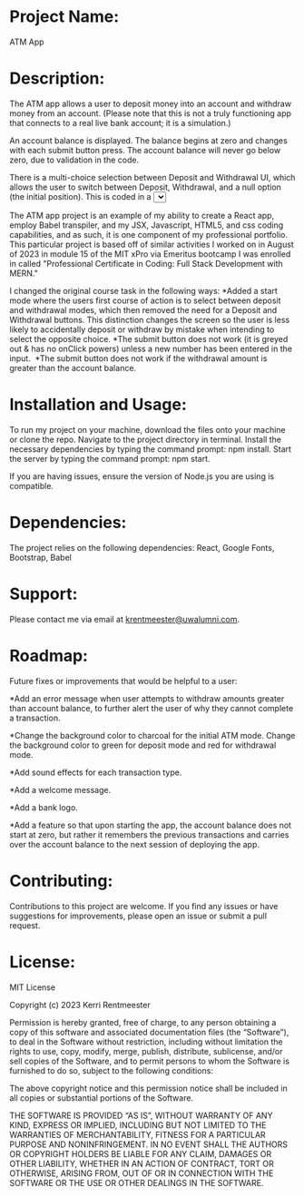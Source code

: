 # **Project Name**:  

ATM App

# **Description**: 

The ATM app allows a user to deposit money into an account and withdraw money from an account. (Please note that this is not a truly functioning app that connects to a real live bank account; it is a simulation.) 

An account balance is displayed. The balance begins at zero and changes with each submit button press. The account balance will never go below zero, due to validation in the code.

There is a multi-choice selection between Deposit and Withdrawal UI, which allows the user to switch between Deposit, Withdrawal, and a null option (the initial position). This is coded in a <select> input element below Account Balance. Once Deposit or Withdraw mode is selected, content will be displayed below the multiple choice selection. There is an input field for numbers and a submit button for the user to render a transaction.

The ATM app project is an example of my ability to create a React app, employ Babel transpiler, and my JSX, Javascript, HTML5, and css coding capabilities, and as such, it is one component of my professional portfolio. This particular project is based off of similar activities I worked on in August of 2023 in module 15 of the MIT xPro via Emeritus bootcamp I was enrolled in called "Professional Certificate in Coding: Full Stack Development with MERN."

I changed the original course task in the following ways:
*Added a start mode where the users first course of action is to select between deposit and withdrawal modes, which then removed the need for a Deposit and Withdrawal buttons. This distinction changes the screen so the user is less likely to accidentally deposit or withdraw by mistake when intending to select the opposite choice.
*The submit button does not work (it is greyed out & has no onClick powers) unless a new number has been entered in the input. 
*The submit button does not work if the withdrawal amount is greater than the account balance.

# **Installation and Usage**: 

To run my project on your machine, download the files onto your machine or clone the repo. Navigate to the project directory in terminal. Install the necessary dependencies by typing the command prompt: npm install. Start the server by typing the command prompt: npm start.

If you are having issues, ensure the version of Node.js you are using is compatible.

# **Dependencies**: 

The project relies on the following dependencies: React, Google Fonts, Bootstrap, Babel

# **Support**: 

Please contact me via email at krentmeester@uwalumni.com.

# **Roadmap**: 

Future fixes or improvements that would be helpful to a user:

*Add an error message when user attempts to withdraw amounts greater than account balance, to further alert the user of why they cannot complete a transaction. 

*Change the background color to charcoal for the initial ATM mode. Change the background color to green for deposit mode and red for withdrawal mode.

*Add sound effects for each transaction type.

*Add a welcome message.

*Add a bank logo.

*Add a feature so that upon starting the app, the account balance does not start at zero, but rather it remembers the previous transactions and carries over the account balance to the next session of deploying the app.

# **Contributing**: 

Contributions to this project are welcome. If you find any issues or have suggestions for improvements, please open an issue or submit a pull request.

# **License**: 

MIT License

Copyright (c) 2023 Kerri Rentmeester

Permission is hereby granted, free of charge, to any person obtaining a copy of this software and associated documentation files (the “Software”), to deal in the Software without restriction, including without limitation the rights to use, copy, modify, merge, publish, distribute, sublicense, and/or sell copies of the Software, and to permit persons to whom the Software is furnished to do so, subject to the following conditions:

The above copyright notice and this permission notice shall be included in all copies or substantial portions of the Software.

THE SOFTWARE IS PROVIDED “AS IS”, WITHOUT WARRANTY OF ANY KIND, EXPRESS OR IMPLIED, INCLUDING BUT NOT LIMITED TO THE WARRANTIES OF MERCHANTABILITY, FITNESS FOR A PARTICULAR PURPOSE AND NONINFRINGEMENT. IN NO EVENT SHALL THE AUTHORS OR COPYRIGHT HOLDERS BE LIABLE FOR ANY CLAIM, DAMAGES OR OTHER LIABILITY, WHETHER IN AN ACTION OF CONTRACT, TORT OR OTHERWISE, ARISING FROM, OUT OF OR IN CONNECTION WITH THE SOFTWARE OR THE USE OR OTHER DEALINGS IN THE SOFTWARE.